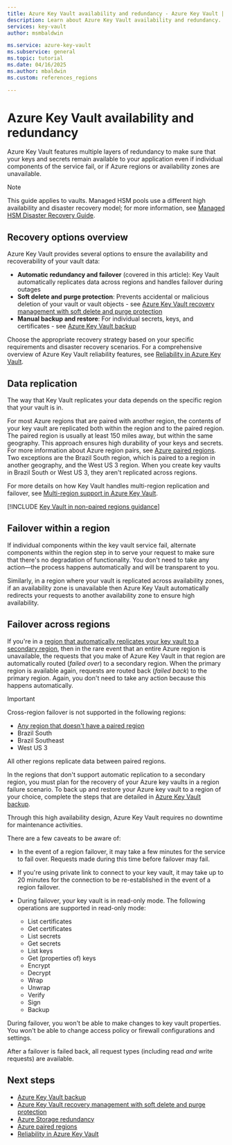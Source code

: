 ```yaml
---
title: Azure Key Vault availability and redundancy - Azure Key Vault | Microsoft Docs
description: Learn about Azure Key Vault availability and redundancy.
services: key-vault
author: msmbaldwin

ms.service: azure-key-vault
ms.subservice: general
ms.topic: tutorial
ms.date: 04/16/2025
ms.author: mbaldwin
ms.custom: references_regions

---
```

# Azure Key Vault availability and redundancy

Azure Key Vault features multiple layers of redundancy to make sure that your keys and secrets remain available to your application even if individual components of the service fail, or if Azure regions or availability zones are unavailable.

> [!NOTE]
> This guide applies to vaults. Managed HSM pools use a different high availability and disaster recovery model; for more information, see [Managed HSM Disaster Recovery Guide](../managed-hsm/disaster-recovery-guide.md).

## Recovery options overview

Azure Key Vault provides several options to ensure the availability and recoverability of your vault data:

- **Automatic redundancy and failover** (covered in this article): Key Vault automatically replicates data across regions and handles failover during outages
- **Soft delete and purge protection**: Prevents accidental or malicious deletion of your vault or vault objects - see [Azure Key Vault recovery management with soft delete and purge protection](key-vault-recovery.md)
- **Manual backup and restore**: For individual secrets, keys, and certificates - see [Azure Key Vault backup](backup.md)

Choose the appropriate recovery strategy based on your specific requirements and disaster recovery scenarios. For a comprehensive overview of Azure Key Vault reliability features, see [Reliability in Azure Key Vault](/azure/reliability/reliability-key-vault).

## Data replication

The way that Key Vault replicates your data depends on the specific region that your vault is in.

For most Azure regions that are paired with another region, the contents of your key vault are replicated both within the region and to the paired region. The paired region is usually at least 150 miles away, but within the same geography. This approach ensures high durability of your keys and secrets. For more information about Azure region pairs, see [Azure paired regions](/azure/reliability/cross-region-replication-azure). Two exceptions are the Brazil South region, which is paired to a region in another geography, and the West US 3 region. When you create key vaults in Brazil South or West US 3, they aren't replicated across regions.

For more details on how Key Vault handles multi-region replication and failover, see [Multi-region support in Azure Key Vault](/azure/reliability/reliability-key-vault#multi-region-support).

[!INCLUDE [Key Vault in non-paired regions guidance](~/reusable-content/ce-skilling/azure/includes/key-vault/key-vault-non-paired-regions.md)]

## Failover within a region

If individual components within the key vault service fail, alternate components within the region step in to serve your request to make sure that there's no degradation of functionality. You don't need to take any action—the process happens automatically and will be transparent to you.

Similarly, in a region where your vault is replicated across availability zones, if an availability zone is unavailable then Azure Key Vault automatically redirects your requests to another availability zone to ensure high availability.

## Failover across regions

If you're in a [region that automatically replicates your key vault to a secondary region](#data-replication), then in the rare event that an entire Azure region is unavailable, the requests that you make of Azure Key Vault in that region are automatically routed (*failed over*) to a secondary region. When the primary region is available again, requests are routed back (*failed back*) to the primary region. Again, you don't need to take any action because this happens automatically.

> [!IMPORTANT]
> Cross-region failover is not supported in the following regions:
>
> - [Any region that doesn't have a paired region](/azure/reliability/cross-region-replication-azure#regions-with-availability-zones-and-no-region-pair)
> - Brazil South
> - Brazil Southeast
> - West US 3
>
> All other regions replicate data between paired regions.

In the regions that don't support automatic replication to a secondary region, you must plan for the recovery of your Azure key vaults in a region failure scenario. To back up and restore your Azure key vault to a region of your choice, complete the steps that are detailed in [Azure Key Vault backup](backup.md).

Through this high availability design, Azure Key Vault requires no downtime for maintenance activities.

There are a few caveats to be aware of:

* In the event of a region failover, it may take a few minutes for the service to fail over. Requests made during this time before failover may fail.
* If you're using private link to connect to your key vault, it may take up to 20 minutes for the connection to be re-established in the event of a region failover.
* During failover, your key vault is in read-only mode. The following operations are supported in read-only mode:

  * List certificates
  * Get certificates
  * List secrets
  * Get secrets
  * List keys
  * Get (properties of) keys
  * Encrypt
  * Decrypt
  * Wrap
  * Unwrap
  * Verify
  * Sign
  * Backup

During failover, you won't be able to make changes to key vault properties. You won't be able to change access policy or firewall configurations and settings.

After a failover is failed back, all request types (including read *and* write requests) are available.

## Next steps

- [Azure Key Vault backup](backup.md)
- [Azure Key Vault recovery management with soft delete and purge protection](key-vault-recovery.md)
- [Azure Storage redundancy](../managed-hsm/disaster-recovery-guide.md)
- [Azure paired regions](/azure/reliability/cross-region-replication-azure)
- [Reliability in Azure Key Vault](/azure/reliability/reliability-key-vault)

